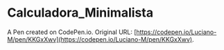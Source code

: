 # Calculadora_Minimalista

A Pen created on CodePen.io. Original URL: [https://codepen.io/Luciano-M/pen/KKGxXwv](https://codepen.io/Luciano-M/pen/KKGxXwv).

